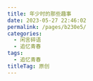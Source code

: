 ```yaml
---
title: 年少时的那些趣事
date: 2023-05-27 22:46:02
permalink: /pages/b230e5/
categories:
  - 闲言碎语
  - 追忆青春
tags:
  - 追忆青春
titleTag: 原创
---
```

